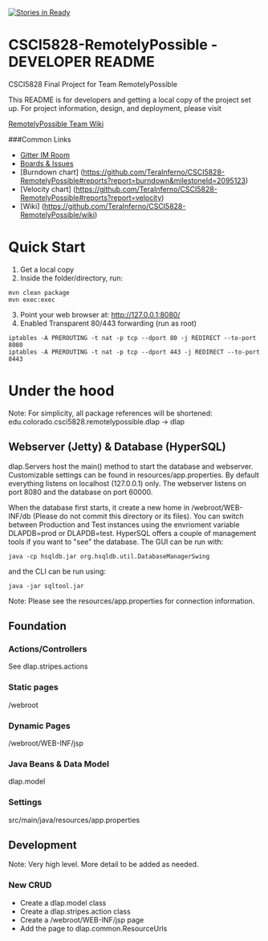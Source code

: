 [![Stories in Ready](https://badge.waffle.io/TeraInferno/CSCI5828-RemotelyPossible.png?label=ready&title=Ready)](https://waffle.io/TeraInferno/CSCI5828-RemotelyPossible)
# CSCI5828-RemotelyPossible - DEVELOPER README
CSCI5828 Final Project for Team RemotelyPossible

This README is for developers and getting a local copy of the project set up.
For project information, design, and deployment, please visit

[RemotelyPossible Team Wiki](https://github.com/TeraInferno/CSCI5828-RemotelyPossible/wiki)

###Common Links
* [Gitter IM Room](https://gitter.im/CSCI5828-RemotelyPossible/Lobby)
* [Boards & Issues](https://github.com/TeraInferno/CSCI5828-RemotelyPossible#boards?repos=69412069)
* [Burndown chart] (https://github.com/TeraInferno/CSCI5828-RemotelyPossible#reports?report=burndown&milestoneId=2095123)
* [Velocity chart] (https://github.com/TeraInferno/CSCI5828-RemotelyPossible#reports?report=velocity)
* [Wiki] (https://github.com/TeraInferno/CSCI5828-RemotelyPossible/wiki)

# Quick Start
1. Get a local copy
2. Inside the folder/directory, run:
```
mvn clean package
mvn exec:exec
```
3. Point your web browser at: http://127.0.0.1:8080/
4. Enabled Transparent 80/443 forwarding (run as root)
```
iptables -A PREROUTING -t nat -p tcp --dport 80 -j REDIRECT --to-port 8080
iptables -A PREROUTING -t nat -p tcp --dport 443 -j REDIRECT --to-port 8443
```

# Under the hood
Note: For simplicity, all package references will be shortened: edu.colorado.csci5828.remotelypossible.dlap -> dlap

## Webserver (Jetty) & Database (HyperSQL)
dlap.Servers host the main() method to start the database and webserver. Customizable settings can be found in resources/app.properties. By default everything listens on localhost (127.0.0.1) only. The webserver listens on port 8080 and the database on port 60000.

When the database first starts, it create a new home in /webroot/WEB-INF/db (Please do not commit this directory or its files). You can switch between Production and Test instances using the envrioment variable DLAPDB=prod or DLAPDB=test. HyperSQL offers a couple of management tools if you want to "see" the database. The GUI can be run with:
```
java -cp hsqldb.jar org.hsqldb.util.DatabaseManagerSwing
```
and the CLI can be run using:
```
java -jar sqltool.jar
```
Note: Please see the resources/app.properties for connection information.

## Foundation

### Actions/Controllers
See dlap.stripes.actions

### Static pages
/webroot

### Dynamic Pages
/webroot/WEB-INF/jsp

### Java Beans & Data Model
dlap.model

### Settings
src/main/java/resources/app.properties

## Development
Note: Very high level. More detail to be added as needed.

### New CRUD
* Create a dlap.model class
* Create a dlap.stripes.action class
* Create a /webroot/WEB-INF/jsp page
* Add the page to dlap.common.ResourceUrls

